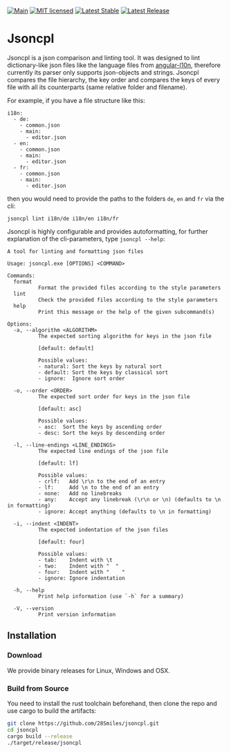 [![Main](https://github.com/28Smiles/jsoncpl/actions/workflows/test.yml/badge.svg)](https://github.com/28Smiles/jsoncpl/actions/workflows/test.yml)
[![MIT licensed](https://img.shields.io/badge/license-MIT-blue.svg)](./LICENSE)
[![Latest Stable](https://img.shields.io/github/v/release/28Smiles/jsoncpl?label=latest%20stable)](https://github.com/28Smiles/jsoncpl/releases/latest)
[![Latest Release](https://img.shields.io/github/v/release/28Smiles/jsoncpl?include_prereleases&label=latest%20release)](https://github.com/28Smiles/jsoncpl/releases)

# Jsoncpl

Jsoncpl is a json comparison and linting tool. It was designed to lint dictionary-like json files like the language files
from [angular-l10n](https://github.com/robisim74/angular-l10n), 
therefore currently its parser only supports json-objects and strings. Jsoncpl compares the file hierarchy,
the key order and compares the keys of every file with all its counterparts (same relative folder and filename).

For example, if you have a file structure like this:
```
i18n:
  - de:
    - common.json
    - main:
      - editor.json
  - en:
    - common.json
    - main:
      - editor.json
  - fr:
    - common.json
    - main:
      - editor.json
```
then you would need to provide the paths to the folders `de`, `en` and `fr` via the cli:
```
jsoncpl lint i18n/de i18n/en i18n/fr
```

Jsoncpl is highly configurable and provides autoformatting, for further explanation of the cli-parameters,
type `jsoncpl --help`:
```
A tool for linting and formatting json files

Usage: jsoncpl.exe [OPTIONS] <COMMAND>

Commands:
  format
          Format the provided files according to the style parameters
  lint
          Check the provided files according to the style parameters
  help
          Print this message or the help of the given subcommand(s)

Options:
  -a, --algorithm <ALGORITHM>
          The expected sorting algorithm for keys in the json file
          
          [default: default]

          Possible values:
          - natural: Sort the keys by natural sort
          - default: Sort the keys by classical sort
          - ignore:  Ignore sort order

  -o, --order <ORDER>
          The expected sort order for keys in the json file
          
          [default: asc]

          Possible values:
          - asc:  Sort the keys by ascending order
          - desc: Sort the keys by descending order

  -l, --line-endings <LINE_ENDINGS>
          The expected line endings of the json file
          
          [default: lf]

          Possible values:
          - crlf:   Add \r\n to the end of an entry
          - lf:     Add \n to the end of an entry
          - none:   Add no linebreaks
          - any:    Accept any linebreak (\r\n or \n) (defaults to \n in formatting)
          - ignore: Accept anything (defaults to \n in formatting)

  -i, --indent <INDENT>
          The expected indentation of the json files
          
          [default: four]

          Possible values:
          - tab:    Indent with \t
          - two:    Indent with "  "
          - four:   Indent with "    "
          - ignore: Ignore indentation

  -h, --help
          Print help information (use `-h` for a summary)

  -V, --version
          Print version information
```

## Installation

### Download

We provide binary releases for Linux, Windows and OSX.

### Build from Source

You need to install the rust toolchain beforehand, then clone the repo and use cargo to build the artifacts:
```sh
git clone https://github.com/28Smiles/jsoncpl.git
cd jsoncpl
cargo build --release
./target/release/jsoncpl
```

